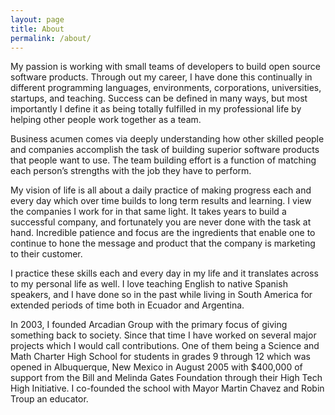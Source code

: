 ```yaml
---
layout: page
title: About
permalink: /about/
---
```


My passion is working with small teams of developers to build open source software products.
Through out my career, I have done this continually in different programming languages, environments, corporations, universities, startups, and teaching. Success can be defined in many ways, but most importantly I define it as being totally fulfilled in my professional life by helping other people work together as a team.

Business acumen comes via deeply understanding how other skilled people and companies accomplish the task of building superior software products that people want to use.  The team building effort is a function of matching each person’s strengths with the job they have to perform.

My vision of life is all about a daily practice of making progress each and every day which over time builds to long term results and learning.  I view the companies I work for in that same light.  It takes years to build a successful company, and fortunately you are never done with the task at hand.  Incredible patience and focus are the ingredients that enable one to continue to hone the message and product that the company is marketing to their customer.

I practice these skills each and every day in my life and it translates across to my personal life as well.  I love teaching English to native Spanish speakers, and I have done so in the past while living in South America for extended periods of time both in Ecuador and Argentina.

In 2003, I founded Arcadian Group with the primary focus of giving something back to society. Since that time I have worked on several major projects which I would call contributions. One of them being a Science and Math Charter High School for students in grades 9 through 12 which was opened in Albuquerque, New Mexico in August 2005 with $400,000 of support from the Bill and Melinda Gates Foundation through their High Tech High Initiative. I co-founded the school with Mayor Martin Chavez and Robin Troup an educator.
